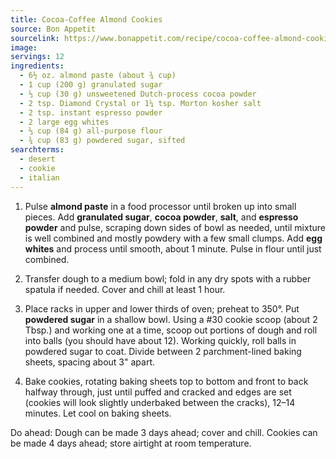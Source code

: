 ```yaml
---
title: Cocoa-Coffee Almond Cookies
source: Bon Appetit
sourcelink: https://www.bonappetit.com/recipe/cocoa-coffee-almond-cookies
image:
servings: 12
ingredients:
  - 6½ oz. almond paste (about ¾ cup)
  - 1 cup (200 g) granulated sugar
  - ⅓ cup (30 g) unsweetened Dutch-process cocoa powder
  - 2 tsp. Diamond Crystal or 1¼ tsp. Morton kosher salt
  - 2 tsp. instant espresso powder
  - 2 large egg whites
  - ⅔ cup (84 g) all-purpose flour
  - ¾ cup (83 g) powdered sugar, sifted
searchterms:
  - desert
  - cookie
  - italian
---
```


1. Pulse **almond paste** in a food processor until broken up into small pieces. Add **granulated sugar**, **cocoa powder**, **salt**, and **espresso powder** and pulse, scraping down sides of bowl as needed, until mixture is well combined and mostly powdery with a few small clumps. Add **egg whites** and process until smooth, about 1 minute. Pulse in flour until just combined.

2. Transfer dough to a medium bowl; fold in any dry spots with a rubber spatula if needed. Cover and chill at least 1 hour.

3. Place racks in upper and lower thirds of oven; preheat to 350°. Put **powdered sugar** in a shallow bowl. Using a #30 cookie scoop (about 2 Tbsp.) and working one at a time, scoop out portions of dough and roll into balls (you should have about 12). Working quickly, roll balls in powdered sugar to coat. Divide between 2 parchment-lined baking sheets, spacing about 3" apart.

4. Bake cookies, rotating baking sheets top to bottom and front to back halfway through, just until puffed and cracked and edges are set (cookies will look slightly underbaked between the cracks), 12–14 minutes. Let cool on baking sheets.

Do ahead: Dough can be made 3 days ahead; cover and chill. Cookies can be made 4 days ahead; store airtight at room temperature.
